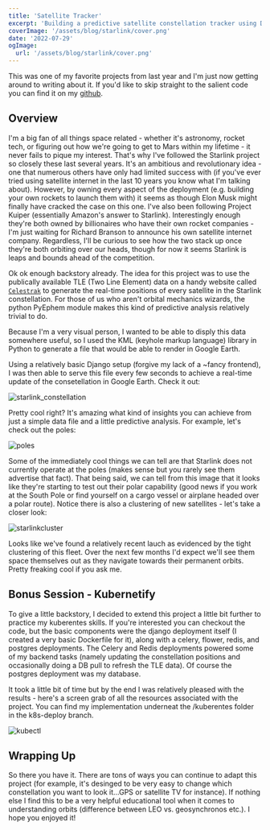 ```yaml
---
title: 'Satellite Tracker'
excerpt: 'Building a predictive satellite constellation tracker using Django and PyEphem'
coverImage: '/assets/blog/starlink/cover.png'
date: '2022-07-29'
ogImage:
  url: '/assets/blog/starlink/cover.png'
---
```


This was one of my favorite projects from last year and I'm just now getting around to writing about it. If you'd like to skip straight to the salient code you can find it on my [github](https://github.com/gillcaleb/satellitetracker.git). 

## Overview
I'm a big fan of all things space related - whether it's astronomy, rocket tech, or figuring out how we're going to get to Mars within my lifetime - it never fails to pique my interest. That's why I've followed the Starlink project so closely these last several years. It's an ambitious and revolutionary idea - one that numerous others have only had limited success with (if you've ever tried using satellite internet in the last 10 years you know what I'm talking about). However, by owning every aspect of the deployment (e.g. building your own rockets to launch them with) it seems as though Elon Musk might finally have cracked the case on this one. I've also been following Project Kuiper (essentially Amazon's answer to Starlink). Interestingly enough they're both owned by billionaires who have their own rocket companies - I'm just waiting for Richard Branson to announce his own satellite internet company. Regardless, I'll be curious to see how the two stack up once they're both orbiting over our heads, though for now it seems Starlink is leaps and bounds ahead of the competition. 

Ok ok enough backstory already. The idea for this project was to use the publically available TLE (Two Line Element) data on a handy website called [`Celestrak`](https://celestrak.org/NORAD/elements/gp.php?GROUP=starlink&FORMAT=tle) to generate the real-time positions of every satellite in the Starlink constellation. For those of us who aren't orbital mechanics wizards, the python PyEphem module makes this kind of predictive analysis relatively trivial to do. 

Because I'm a very visual person, I wanted to be able to disply this data somewhere useful, so I used the KML (keyhole markup language) library in Python to generate a file that would be able to render in Google Earth. 

Using a relatively basic Django setup (forgive my lack of a ~fancy frontend), I was then able to serve this file every few seconds to achieve a real-time update of the consetellation in Google Earth. Check it out:

![starlink_constellation](/assets/blog/starlink/cover.jpg)

Pretty cool right? It's amazing what kind of insights you can achieve from just a simple data file and a little predictive analysis. For example, let's check out the poles:

![poles](/assets/blog/starlink/poles2.jpg)

Some of the immediately cool things we can tell are that Starlink does not currently operate at the poles (makes sense but you rarely see them advertise that fact). That being said, we can tell from this image that it looks like they're starting to test out their polar capability (good news if you work at the South Pole or find yourself on a cargo vessel or airplane headed over a polar route). Notice there is also a clustering of new satellites - let's take a closer look: 

![starlinkcluster](/assets/blog/starlink/starlinkcluster.jpg)

Looks like we've found a relatively recent lauch as evidenced by the tight clustering of this fleet. Over the next few months I'd expect we'll see them space themselves out as they navigate towards their permanent orbits. Pretty freaking cool if you ask me. 



## Bonus Session - Kubernetify 
To give a little backstory, I decided to extend this project a little bit further to practice my kuberentes skills. If you're interested you can checkout the code, but the basic components were the django deployment itself (I created a very basic Dockerfile for it), along with a celery, flower, redis, and postgres deployments. The Celery and Redis deployments powered some of my backend tasks (namely updating the constellation positions and occasionally doing a DB pull to refresh the TLE data). Of course the postgres deployment was my database. 

It took a little bit of time but by the end I was relatively pleased with the results - here's a screen grab of all the resources associated with the project. You can find my implementation underneat the /kuberentes folder in the k8s-deploy branch. 

![kubectl](/assets/blog/starlink/kubectl.jpg)

## Wrapping Up
So there you have it. There are tons of ways you can continue to adapt this project (for example, it's desinged to be very easy to change which constellation you want to look it...GPS or satellite TV for instance). If nothing else I find this to be a very helpful educational tool when it comes to understanding orbits (difference between LEO vs. geosynchronos etc.). I hope you enjoyed it! 